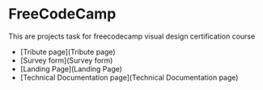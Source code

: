 # FreeCodeCamp
This are projects task for freecodecamp visual design certification course
- [Tribute page](Tribute page)
- [Survey form](Survey form)
- [Landing Page](Landing Page)
- [Technical Documentation page](Technical Documentation page)
